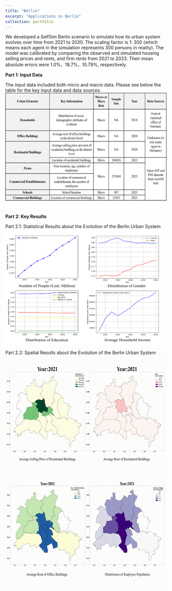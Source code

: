 ```yaml
---
title: "Berlin"
excerpt: "Applications in Berlin"
collection: portfolio
---
```


We developed a SelfSim Berlin scenario to simulate how its urban system evolves over time from 2021 to 2030. The scaling factor is 1: 300 (which means each agent in the simulation represents 300 persons in reality). The model was calibrated by comparing the observed and simulated housing selling prices and rents, and firm rents from 2021 to 2023. Their mean absolute errors were 1.0%、18.7%、10.79%, respectively. 

**Part 1: Input Data**

The input data included both micro and macro data. Please see below the table for the key input data and data sources.
<br/><img src="/images/Input Data.png" width="600" height="360">
          
**Part 2: Key Results**

Part 2.1: Statistical Results about the Evolution of the Berlin Urban System
<br/><img src="/images/keyresults.png" width="600" height="360">

Part 2.2: Spatial Results about the Evolution of the Berlin Urban System
<br/><img src="/images/BL1.gif" width="600" height="360">
<br/><img src="/images/BL2.gif" width="600" height="360">
